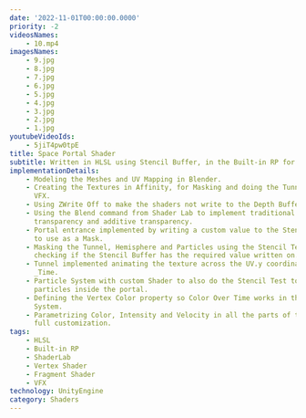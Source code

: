 ```yaml
---
date: '2022-11-01T00:00:00.0000'
priority: -2
videosNames:
    - 10.mp4
imagesNames:
    - 9.jpg
    - 8.jpg
    - 7.jpg
    - 6.jpg
    - 5.jpg
    - 4.jpg
    - 3.jpg
    - 2.jpg
    - 1.jpg
youtubeVideoIds:
    - 5jiT4pw0tpE
title: Space Portal Shader
subtitle: Written in HLSL using Stencil Buffer, in the Built-in RP for Unity
implementationDetails:
    - Modeling the Meshes and UV Mapping in Blender.
    - Creating the Textures in Affinity, for Masking and doing the Tunnel and Glow
      VFX.
    - Using ZWrite Off to make the shaders not write to the Depth Buffer.
    - Using the Blend command from Shader Lab to implement traditional
      transparency and additive transparency.
    - Portal entrance implemented by writing a custom value to the Stencil Buffer
      to use as a Mask.
    - Masking the Tunnel, Hemisphere and Particles using the Stencil Test,
      checking if the Stencil Buffer has the required value written on.
    - Tunnel implemented animating the texture across the UV.y coordinates using
      _Time.
    - Particle System with custom Shader to also do the Stencil Test to Mask the
      particles inside the portal.
    - Defining the Vertex Color property so Color Over Time works in the Particle
      System.
    - Parametrizing Color, Intensity and Velocity in all the parts of the VFX, for
      full customization.
tags:
    - HLSL
    - Built-in RP
    - ShaderLab
    - Vertex Shader
    - Fragment Shader
    - VFX
technology: UnityEngine
category: Shaders
---
```

